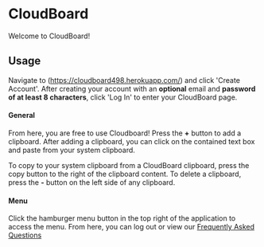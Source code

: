 # CloudBoard
Welcome to CloudBoard!

## Usage
Navigate to (https://cloudboard498.herokuapp.com/) and click 'Create Account'. After creating your account with an **optional** email and **password of at least 8 characters**, click 'Log In' to enter your CloudBoard page.

#### General

From here, you are free to use Cloudboard! Press the **+** button to add a clipboard. After adding a clipboard, you can click on the contained text box and paste from your system clipboard. 

To copy to your system clipboard from a CloudBoard clipboard, press the copy button to the right of the clipboard content. To delete a clipboard, press the **-** button on the left side of any clipboard.

#### Menu
Click the hamburger menu button in the top right of the application to access the menu. From here, you can log out or view our [Frequently Asked Questions](https://cloudboard498.herokuapp.com/faq.html)
